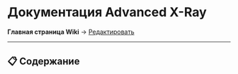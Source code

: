 # Документация Advanced X-Ray

**Главная страница Wiki** → [Редактировать](https://github.com/ваш-репозиторий/wiki/_edit)

---

## 📋 Содержание